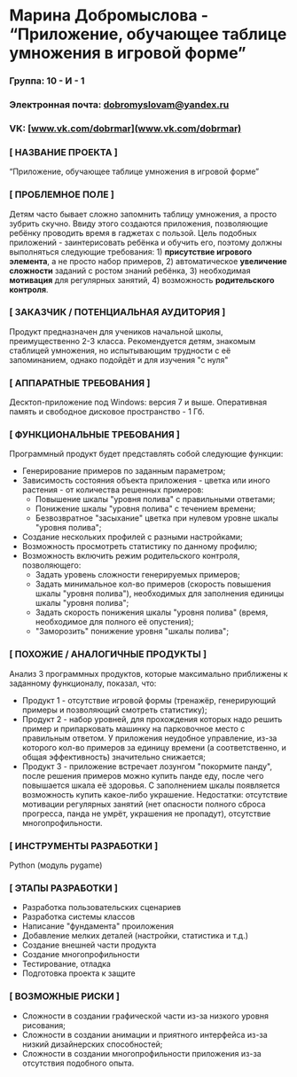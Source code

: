 # Марина Добромыслова - “Приложение, обучающее таблице умножения в игровой форме” #
### Группа: 10 - И - 1 ###
### Электронная почта: [dobromyslovam@yandex.ru](dobromyslovam@yandex.ru) ###
### VK: [www.vk.com/dobrmar](www.vk.com/dobrmar) ###

### [ НАЗВАНИЕ ПРОЕКТА ] ###

“Приложение, обучающее таблице умножения в игровой форме”

### [ ПРОБЛЕМНОЕ ПОЛЕ ] ###

Детям часто бывает сложно запомнить таблицу умножения, а просто зубрить скучно. Ввиду этого создаются приложения, позволяющие ребёнку проводить время в гаджетах с пользой. Цель подобных приложений - заинтерисовать ребёнка и обучить его, поэтому должны выполняться следующие требования: 1) **присутствие игрового элемента**, а не просто набор примеров, 2) автоматическое **увеличение сложности** заданий с ростом знаний ребёнка, 3) необходимая **мотивация** для регулярных занятий, 4) возможность **родительского контроля**.

### [ ЗАКАЗЧИК / ПОТЕНЦИАЛЬНАЯ АУДИТОРИЯ ] ###

Продукт предназначен для учеников начальной школы, преимущественно 2-3 класса. Рекомендуется детям, знакомым стаблицей умножения, но испытывающим трудности с её запоминанием, однако подойдёт и для изучения "с нуля"

### [ АППАРАТНЫЕ ТРЕБОВАНИЯ ] ###

Десктоп-приложение под Windows: версия 7 и выше. Оперативная память и свободное дисковое пространство - 1 Гб.

### [ ФУНКЦИОНАЛЬНЫЕ ТРЕБОВАНИЯ ] ###

Программный продукт будет представлять собой следующие функции:

- Генерирование примеров по заданным параметром;
- Зависимость состояния объекта приложения - цветка или иного растения - от количества решенных примеров:
    - Повышение шкалы "уровня полива" с правильными ответами;
    - Понижение шкалы "уровня полива" с течением времени;
    - Безвозвратное "засыхание" цветка при нулевом уровне шкалы "уровня полива";
- Создание нескольких профилей с разными настройками;
- Возможность просмотреть статистику по данному профилю;
- Возможность включить режим родительского контроля, позволяющего:
    - Задать уровень сложности генерируемых примеров;
    - Задать минимальное кол-во примеров (скорость повышения шкалы "уровня полива"), необходимых для заполнения единицы шкалы "уровня полива";
    - Задать скорость понижения шкалы "уровня полива" (время, необходимое для полного её опустения);
    - "Заморозить" понижение уровня "шкалы полива";
  
### [ ПОХОЖИЕ / АНАЛОГИЧНЫЕ ПРОДУКТЫ ] ###

Анализ 3 программных продуктов, которые максимально приближены к заданному функционалу, показал, что:

- Продукт 1 - отсутствие игровой формы (тренажёр, генерирующий примеры и позволяющий смотреть статистику);
- Продукт 2 - набор уровней, для прохождения которых надо решить пример и припарковать машинку на парковочное место с правильным ответом. У приложения неудобное управление, из-за которого кол-во примеров за единицу времени (а соответственно, и общая эффективность) значительно снижается;
- Продукт 3 - приложение встречает лозунгом "покормите панду", после решения примеров можно купить панде еду, после чего повышается шкала её здоровья. С заполнением шкалы появляется возможность купить какое-либо украшение. Недостатки: отсутствие мотивации регулярных занятий (нет опасности полного сброса прогресса, панда не умрёт, украшения не пропадут), отсутствие многопрофильности.

### [ ИНСТРУМЕНТЫ РАЗРАБОТКИ ] ###

Python (модуль pygame)

### [ ЭТАПЫ РАЗРАБОТКИ ] ###

- Разработка пользовательских сценариев
- Разработка системы классов
- Написание "фундамента" проиложения
- Добавление мелких деталей (настройки, статистика и т.д.)
- Создание внешней части продукта
- Создание многопрофильности
- Тестирование, отладка
- Подготовка проекта к защите

### [ ВОЗМОЖНЫЕ РИСКИ ] ###

- Сложности в создании графической части из-за низкого уровня рисования;
- Сложности в создании анимации и приятного интерфейса из-за низкий дизайнерских способностей;
- Сложности в создании многопрофильности приложения из-за отсутствия подобного опыта. 
